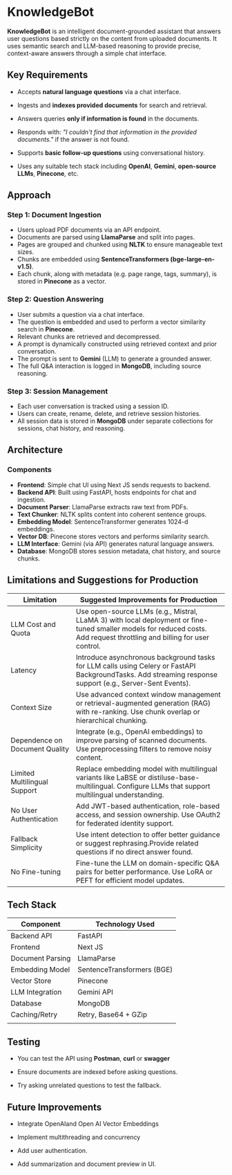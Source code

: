 # KnowledgeBot

**KnowledgeBot** is an intelligent document-grounded assistant that answers user questions based strictly on the content from uploaded documents. It uses semantic search and LLM-based reasoning to provide precise, context-aware answers through a simple chat interface.


## Key Requirements

*   Accepts **natural language questions** via a chat interface.  
    
*   Ingests and **indexes provided documents** for search and retrieval.  
    
*   Answers queries **only if information is found** in the documents.  
    
*   Responds with: _"I couldn't find that information in the provided documents."_ if the answer is not found.  
    
*   Supports **basic follow-up questions** using conversational history.  
    
*   Uses any suitable tech stack including **OpenAI**, **Gemini**, **open-source LLMs**, **Pinecone**, etc.  

## Approach

### Step 1: Document Ingestion

*   Users upload PDF documents via an API endpoint.
*   Documents are parsed using **LlamaParse** and split into pages.
*   Pages are grouped and chunked using **NLTK** to ensure manageable text sizes.
*   Chunks are embedded using **SentenceTransformers (bge-large-en-v1.5)**.
*   Each chunk, along with metadata (e.g. page range, tags, summary), is stored in **Pinecone** as a vector.

### Step 2: Question Answering

*   User submits a question via a chat interface.
*   The question is embedded and used to perform a vector similarity search in **Pinecone**.
*   Relevant chunks are retrieved and decompressed.
*   A prompt is dynamically constructed using retrieved context and prior conversation.
*   The prompt is sent to **Gemini** (LLM) to generate a grounded answer.
*   The full Q&A interaction is logged in **MongoDB**, including source reasoning.



### Step 3: Session Management

*   Each user conversation is tracked using a session ID.
*   Users can create, rename, delete, and retrieve session histories.
*   All session data is stored in **MongoDB** under separate collections for sessions, chat history, and reasoning.

## Architecture

### Components

*   **Frontend**: Simple chat UI using Next JS sends requests to backend.
*   **Backend API**: Built using FastAPI, hosts endpoints for chat and ingestion.
*   **Document Parser**: LlamaParse extracts raw text from PDFs.
*   **Text Chunker**: NLTK splits content into coherent sentence groups.
*   **Embedding Model**: SentenceTransformer generates 1024-d embeddings.
*   **Vector DB**: Pinecone stores vectors and performs similarity search.
*   **LLM Interface**: Gemini (via API) generates natural language answers.
*   **Database**: MongoDB stores session metadata, chat history, and source chunks.

## Limitations and Suggestions for Production

| Limitation | Suggested Improvements for Production |
| --- | --- |
| LLM Cost and Quota | Use open-source LLMs (e.g., Mistral, LLaMA 3) with local deployment or fine-tuned smaller models for reduced costs. Add request throttling and billing for user control. |
| Latency | Introduce asynchronous background tasks for LLM calls using Celery or FastAPI BackgroundTasks. Add streaming response support (e.g., Server-Sent Events). |
| Context Size | Use advanced context window management or retrieval-augmented generation (RAG) with re-ranking. Use chunk overlap or hierarchical chunking. |
| Dependence on Document Quality | Integrate (e.g., OpenAI embeddings) to improve parsing of scanned documents. Use preprocessing filters to remove noisy content. |
| Limited Multilingual Support | Replace embedding model with multilingual variants like LaBSE or distiluse-base-multilingual. Configure LLMs that support multilingual understanding. |
| No User Authentication | Add JWT-based authentication, role-based access, and session ownership. Use OAuth2 for federated identity support. |
| Fallback Simplicity | Use intent detection to offer better guidance or suggest rephrasing.Provide related questions if no direct answer found. |
| No Fine-tuning | Fine-tune the LLM on domain-specific Q&A pairs for better performance. Use LoRA or PEFT for efficient model updates. |

## Tech Stack

| Component | Technology Used |
| --- | --- |
| Backend API | FastAPI |
| Frontend | Next JS |
| Document Parsing | LlamaParse |
| Embedding Model | SentenceTransformers (BGE) |
| Vector Store | Pinecone |
| LLM Integration | Gemini API |
| Database | MongoDB |
| Caching/Retry | Retry, Base64 + GZip |
|  |  |

## Testing

*   You can test the API using **Postman**, **curl** or **swagger**  
    
*   Ensure documents are indexed before asking questions.  
    
*   Try asking unrelated questions to test the fallback.  
    

## Future Improvements

*   Integrate OpenAIand Open AI Vector Embeddings
*   Implement multithreading and concurrency  
    
*   Add user authentication.  
    
*   Add summarization and document preview in UI.
